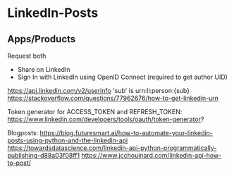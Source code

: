 # LinkedIn-Posts

## Apps/Products
Request both
- Share on LinkedIn
- Sign In with LinkedIn using OpenID Connect (required to get author UID)

https://api.linkedin.com/v2/userinfo
'sub' is urn:li:person:{sub}
https://stackoverflow.com/questions/77962676/how-to-get-linkedin-urn

Token generator  for ACCESS_TOKEN and REFRESH_TOKEN:
https://www.linkedin.com/developers/tools/oauth/token-generator?

Blogposts:
https://blog.futuresmart.ai/how-to-automate-your-linkedin-posts-using-python-and-the-linkedin-api
https://towardsdatascience.com/linkedin-api-python-programmatically-publishing-d88a03f08ff1
https://www.jcchouinard.com/linkedin-api-how-to-post/
